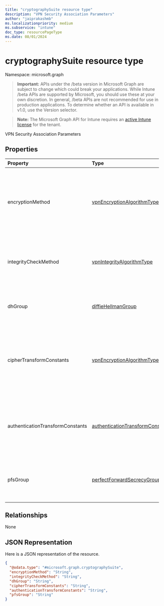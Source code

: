 ```yaml
---
title: "cryptographySuite resource type"
description: "VPN Security Association Parameters"
author: "jaiprakashmb"
ms.localizationpriority: medium
ms.subservice: "intune"
doc_type: resourcePageType
ms.date: 08/01/2024
---
```


# cryptographySuite resource type

Namespace: microsoft.graph

> **Important:** APIs under the /beta version in Microsoft Graph are subject to change which could break your applications. While Intune /beta APIs are supported by Microsoft, you should use these at your own discretion. In general, /beta APIs are not recommended for use in production applications. To determine whether an API is available in v1.0, use the Version selector.

> **Note:** The Microsoft Graph API for Intune requires an [active Intune license](https://go.microsoft.com/fwlink/?linkid=839381) for the tenant.

VPN Security Association Parameters

## Properties
|Property|Type|Description|
|:---|:---|:---|
|encryptionMethod|[vpnEncryptionAlgorithmType](../resources/intune-deviceconfig-vpnencryptionalgorithmtype.md)|Encryption Method. Possible values are: `aes256`, `des`, `tripleDes`, `aes128`, `aes128Gcm`, `aes256Gcm`, `aes192`, `aes192Gcm`, `chaCha20Poly1305`.|
|integrityCheckMethod|[vpnIntegrityAlgorithmType](../resources/intune-deviceconfig-vpnintegrityalgorithmtype.md)|Integrity Check Method. Possible values are: `sha2_256`, `sha1_96`, `sha1_160`, `sha2_384`, `sha2_512`, `md5`.|
|dhGroup|[diffieHellmanGroup](../resources/intune-deviceconfig-diffiehellmangroup.md)|Diffie Hellman Group. Possible values are: `group1`, `group2`, `group14`, `ecp256`, `ecp384`, `group24`.|
|cipherTransformConstants|[vpnEncryptionAlgorithmType](../resources/intune-deviceconfig-vpnencryptionalgorithmtype.md)|Cipher Transform Constants. Possible values are: `aes256`, `des`, `tripleDes`, `aes128`, `aes128Gcm`, `aes256Gcm`, `aes192`, `aes192Gcm`, `chaCha20Poly1305`.|
|authenticationTransformConstants|[authenticationTransformConstant](../resources/intune-deviceconfig-authenticationtransformconstant.md)|Authentication Transform Constants. Possible values are: `md5_96`, `sha1_96`, `sha_256_128`, `aes128Gcm`, `aes192Gcm`, `aes256Gcm`.|
|pfsGroup|[perfectForwardSecrecyGroup](../resources/intune-deviceconfig-perfectforwardsecrecygroup.md)|Perfect Forward Secrecy Group. Possible values are: `pfs1`, `pfs2`, `pfs2048`, `ecp256`, `ecp384`, `pfsMM`, `pfs24`.|

## Relationships
None

## JSON Representation
Here is a JSON representation of the resource.
<!-- {
  "blockType": "resource",
  "@odata.type": "microsoft.graph.cryptographySuite"
}
-->
``` json
{
  "@odata.type": "#microsoft.graph.cryptographySuite",
  "encryptionMethod": "String",
  "integrityCheckMethod": "String",
  "dhGroup": "String",
  "cipherTransformConstants": "String",
  "authenticationTransformConstants": "String",
  "pfsGroup": "String"
}
```